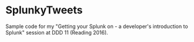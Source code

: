 # SplunkyTweets
Sample code for my "Getting your Splunk on - a developer's introduction to Splunk" session at DDD 11 (Reading 2016).

